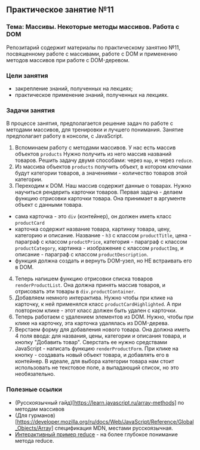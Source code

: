 ## Практическое занятие №11

### Тема: Массивы. Некоторые методы массивов. Работа с DOM

Репозитарий содержит материалы по практическому занятию №11, посвященному работе с массивами, работе с DOM и применению методов массивов при работе с DOM-деревом.

### Цели занятия
- закрепление знаний, полученных на лекциях;
- практическое применение знаний, полученных на лекциях.

### Задачи занятия
В процессе занятия, предполагается решение задач по работе с методами массивов, для тренировки и лучшего понимания. Занятие предполагает работу в консоли, с JavaScript.

1. Вспоминаем работу с методами массивов. У нас есть массив объектов `products` Нужно получить из него массив названий товаров. Решить задачу двумя способами: через `map`, и через `reduce`.
2. Из массива объектов `products` получить объект, в котором ключами будут категории товаров, а значениями - количество товаров этой категории.
3. Переходим к DOM. Наш массив содержит данные о товарах. Нужно научиться рендерить карточки товаров. Первая задача - делаем функцию отрисовки карточки товара. Она принимает в аргументе объект с данными товара.
 - сама карточка - это `div` (контейнер), он должен иметь класс `productCard`
 - карточка содержит название товара, картинку товара, цену, категорию и описание. Название - `h3` с классом `productTitle`, цена - параграф с классом `productPrice`, категория - параграф с классом `productCategory`, картинка - изображение с классом `productImg`, и описание - параграф с классом `productDescription`.
 - функция должна создать и вернуть DOM-узел, но НЕ встраивать его в DOM.
4. Теперь напишем функцию отрисовки списка товаров `renderProductList`. Она должна принять массив товаров, и отрисовать эти товары в `div.productContainer`.
5. Добавляем немного интерактива. Нужно чтобы при клике на карточку, к ней применялся класс `productCardHighlighted`. А при повторном клике - этот класс должен быть удален с карточки.
6. Теперь работаем с удалением элементов из DOM. Нужно, чтобы при клике на карточку, эта карточка удалялась из DOM-дерева.
7. Верстаем форму для добавления нового товара. Она должна иметь 4 поля ввода: для названия, цены, категории и описания товара, и кнопку "Добавить товар". Сверстать ее нужно средствами JavaScript - написать функцию `renderProductForm`. При клике на кнопку - создавать новый объект товара, и добавлять его в контейнер. В идеале, для выбора категории товара нам стоит использовать не текстовое поле, а выпадающий список, но это необязательно.

### Полезные ссылки
- (Русскоязычный гайд)[https://learn.javascript.ru/array-methods] по методам массивов
- (Для гурманов)[https://developer.mozilla.org/ru/docs/Web/JavaScript/Reference/Global_Objects/Array] спецификация MDN, местами русскоязычная.
- [Интерактивный пример reduce](https://doka.guide/js/array-reduce/) - на более глубокое понимание метода reduce.